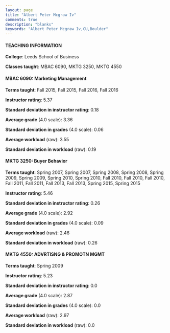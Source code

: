 ```yaml
---
layout: page
title: "Albert Peter Mcgraw Iv" 
comments: true
description: "blanks"
keywords: "Albert Peter Mcgraw Iv,CU,Boulder"
---
```

<head>
<script src="https://ajax.googleapis.com/ajax/libs/jquery/2.1.3/jquery.min.js"></script>
<script src="https://dl.dropboxusercontent.com/s/pc42nxpaw1ea4o9/highcharts.js?dl=0"></script>
<!-- <script src="../assets/js/highcharts.js"></script> -->
<style type="text/css">@font-face {
	font-family: "Bebas Neue";
	src: url(https://www.filehosting.org/file/details/544349/BebasNeue Regular.otf) format("opentype");
	}
	h1.Bebas { 
		font-family: "Bebas Neue", Verdana, Tahoma;
	}
</style>
</head>
	   
#### TEACHING INFORMATION

**College**: Leeds School of Business

**Classes taught**: MBAC 6090, MKTG 3250, MKTG 4550

#### MBAC 6090: Marketing Management

**Terms taught**: Fall 2015, Fall 2015, Fall 2016, Fall 2016

**Instructor rating**: 5.37

**Standard deviation in instructor rating**: 0.18

**Average grade** (4.0 scale): 3.36

**Standard deviation in grades** (4.0 scale): 0.06

**Average workload** (raw): 3.55

**Standard deviation in workload** (raw): 0.19

#### MKTG 3250: Buyer Behavior

**Terms taught**: Spring 2007, Spring 2007, Spring 2008, Spring 2008, Spring 2009, Spring 2009, Spring 2010, Spring 2010, Fall 2010, Fall 2010, Fall 2010, Fall 2011, Fall 2011, Fall 2013, Fall 2013, Spring 2015, Spring 2015

**Instructor rating**: 5.46

**Standard deviation in instructor rating**: 0.26

**Average grade** (4.0 scale): 2.92

**Standard deviation in grades** (4.0 scale): 0.09

**Average workload** (raw): 2.46

**Standard deviation in workload** (raw): 0.26

#### MKTG 4550: ADVRTISNG & PROMOTN MGMT

**Terms taught**: Spring 2009

**Instructor rating**: 5.23

**Standard deviation in instructor rating**: 0.0

**Average grade** (4.0 scale): 2.87

**Standard deviation in grades** (4.0 scale): 0.0

**Average workload** (raw): 2.97

**Standard deviation in workload** (raw): 0.0

